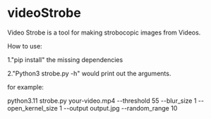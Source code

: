 # videoStrobe

Video Strobe is a tool for making strobocopic images from Videos.

How to use:

1."pip install" the missing dependencies

2."Python3 strobe.py -h" would print out the arguments.

for example:

python3.11 strobe.py your-video.mp4  --threshold 55 --blur_size 1 --open_kernel_size 1 --output output.jpg --random_range 10
